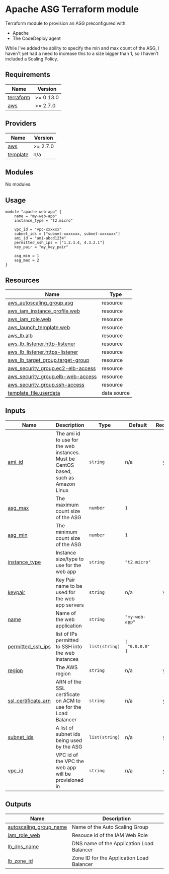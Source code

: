 <!-- BEGIN_TF_DOCS -->
# Apache ASG Terraform module
Terraform module to provision an ASG preconfigured with:
* Apache
* The CodeDeploy agent

While I've added the ability to specify the min and max count of the ASG, I haven't yet had a need to increase this to a size bigger than 1, so I haven't included a Scaling Policy.

## Requirements

| Name | Version |
|------|---------|
| <a name="requirement_terraform"></a> [terraform](#requirement\_terraform) | >= 0.13.0 |
| <a name="requirement_aws"></a> [aws](#requirement\_aws) | >= 2.7.0 |

## Providers

| Name | Version |
|------|---------|
| <a name="provider_aws"></a> [aws](#provider\_aws) | >= 2.7.0 |
| <a name="provider_template"></a> [template](#provider\_template) | n/a |

## Modules

No modules.

## Usage
```hcl
module "apache-web-app" {
    name = "my-web-app"
    instance_type = "t2.micro"
    
    vpc_id = "vpc-xxxxxx"
    subnet_ids = ["subnet-xxxxxxx, subnet-xxxxxxx"]
    ami_id = "ami-abcd1234"
    permitted_ssh_ips = ["1.2.3.4, 4.3.2.1"]
    key_pair = "my_key_pair"

    asg_min = 1
    asg_max = 2
}
```

## Resources

| Name | Type |
|------|------|
| [aws_autoscaling_group.asg](https://registry.terraform.io/providers/hashicorp/aws/latest/docs/resources/autoscaling_group) | resource |
| [aws_iam_instance_profile.web](https://registry.terraform.io/providers/hashicorp/aws/latest/docs/resources/iam_instance_profile) | resource |
| [aws_iam_role.web](https://registry.terraform.io/providers/hashicorp/aws/latest/docs/resources/iam_role) | resource |
| [aws_launch_template.web](https://registry.terraform.io/providers/hashicorp/aws/latest/docs/resources/launch_template) | resource |
| [aws_lb.alb](https://registry.terraform.io/providers/hashicorp/aws/latest/docs/resources/lb) | resource |
| [aws_lb_listener.http-listener](https://registry.terraform.io/providers/hashicorp/aws/latest/docs/resources/lb_listener) | resource |
| [aws_lb_listener.https-listener](https://registry.terraform.io/providers/hashicorp/aws/latest/docs/resources/lb_listener) | resource |
| [aws_lb_target_group.target-group](https://registry.terraform.io/providers/hashicorp/aws/latest/docs/resources/lb_target_group) | resource |
| [aws_security_group.ec2-elb-access](https://registry.terraform.io/providers/hashicorp/aws/latest/docs/resources/security_group) | resource |
| [aws_security_group.elb-web-access](https://registry.terraform.io/providers/hashicorp/aws/latest/docs/resources/security_group) | resource |
| [aws_security_group.ssh-access](https://registry.terraform.io/providers/hashicorp/aws/latest/docs/resources/security_group) | resource |
| [template_file.userdata](https://registry.terraform.io/providers/hashicorp/template/latest/docs/data-sources/file) | data source |

## Inputs

| Name | Description | Type | Default | Required |
|------|-------------|------|---------|:--------:|
| <a name="input_ami_id"></a> [ami\_id](#input\_ami\_id) | The ami id to use for the web instances. Must be CentOS based, such as Amazon Linux | `string` | n/a | yes |
| <a name="input_asg_max"></a> [asg\_max](#input\_asg\_max) | The maximum count size of the ASG | `number` | `1` | no |
| <a name="input_asg_min"></a> [asg\_min](#input\_asg\_min) | The minimum count size of the ASG | `number` | `1` | no |
| <a name="input_instance_type"></a> [instance\_type](#input\_instance\_type) | Instance size/type to use for the web app | `string` | `"t2.micro"` | no |
| <a name="input_keypair"></a> [keypair](#input\_keypair) | Key Pair name to be used for the web app servers | `string` | n/a | yes |
| <a name="input_name"></a> [name](#input\_name) | Name of the web application | `string` | `"my-web-app"` | no |
| <a name="input_permitted_ssh_ips"></a> [permitted\_ssh\_ips](#input\_permitted\_ssh\_ips) | list of IPs permitted to SSH into the web instances | `list(string)` | <pre>[<br>  "0.0.0.0"<br>]</pre> | no |
| <a name="input_region"></a> [region](#input\_region) | The AWS region | `string` | n/a | yes |
| <a name="input_ssl_certificate_arn"></a> [ssl\_certificate\_arn](#input\_ssl\_certificate\_arn) | ARN of the SSL certificate on ACM to use for the Load Balancer | `string` | n/a | yes |
| <a name="input_subnet_ids"></a> [subnet\_ids](#input\_subnet\_ids) | A list of subnet ids being used by the ASG | `list(string)` | n/a | yes |
| <a name="input_vpc_id"></a> [vpc\_id](#input\_vpc\_id) | VPC id of the VPC the web app will be provisioned in | `string` | n/a | yes |

## Outputs

| Name | Description |
|------|-------------|
| <a name="output_autoscaling_group_name"></a> [autoscaling\_group\_name](#output\_autoscaling\_group\_name) | Name of the Auto Scaling Group |
| <a name="output_iam_role_web"></a> [iam\_role\_web](#output\_iam\_role\_web) | Resouce id of the IAM Web Role |
| <a name="output_lb_dns_name"></a> [lb\_dns\_name](#output\_lb\_dns\_name) | DNS name of the Application Load Balancer |
| <a name="output_lb_zone_id"></a> [lb\_zone\_id](#output\_lb\_zone\_id) | Zone ID for the Application Load Balancer |
<!-- END_TF_DOCS -->